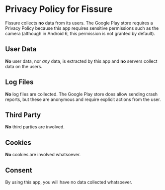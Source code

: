 Privacy Policy for Fissure
====

Fissure collects **no** data from its users. The Google Play store requires a Privacy Policy because this app requires sensitive permissions such as the camera (although in Android 6, this permission is not granted by default).

## User Data

**No** user data, nor _any_ data, is extracted by this app and **no** servers collect data on the users.

## Log Files

**No** log files are collected. The Google Play store does allow sending crash reports, but these are anonymous and require explicit actions from the user.

## Third Party

**No** third parties are involved.

## Cookies

**No** cookies are involved whatsoever.

## Consent

By using this app, you will have no data collected whatsoever.

